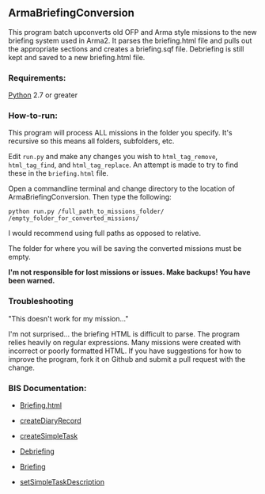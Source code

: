 ## ArmaBriefingConversion ##


This program batch upconverts old OFP and Arma style missions
to the new briefing system used in Arma2.  It parses
the briefing.html file and pulls out the appropriate
sections and creates a briefing.sqf file.  Debriefing
is still kept and saved to a new briefing.html file.


### Requirements: ###

[Python](http://www.python.org) 2.7 or greater


### How-to-run: ###

This program will process ALL missions in the folder you specify.
It's recursive so this means all folders, subfolders, etc.

Edit `run.py` and make any changes you wish to `html_tag_remove`, `html_tag_find`, and
`html_tag_replace`.  An attempt is made to try to find these in the `briefing.html` file.

Open a commandline terminal and change directory to the location
of ArmaBriefingConversion.  Then type the following:

```
python run.py /full_path_to_missions_folder/ /empty_folder_for_converted_missions/
```

I would recommend using full paths as opposed to relative.

The folder for where you will be saving the converted missions must be empty.

__I'm not responsible for lost missions or issues. Make
backups!  You have been warned.__


### Troubleshooting ###

"This doesn't work for my mission..."

I'm not surprised... the briefing HTML is difficult to parse.
The program relies heavily on regular expressions.  Many missions
were created with incorrect or poorly formatted HTML.  If you
have suggestions for how to improve the program, fork it on Github
and submit a pull request with the change.



### BIS Documentation: ###

- [Briefing.html](http://community.bistudio.com/wiki/Briefing.html)

- [createDiaryRecord](http://community.bistudio.com/wiki/createDiaryRecord)

- [createSimpleTask](http://community.bistudio.com/wiki/createSimpleTask)

- [Debriefing](http://community.bistudio.com/wiki/Debriefing)

- [Briefing](http://community.bistudio.com/wiki/briefing)

- [setSimpleTaskDescription](http://community.bistudio.com/wiki/setSimpleTaskDescription)
